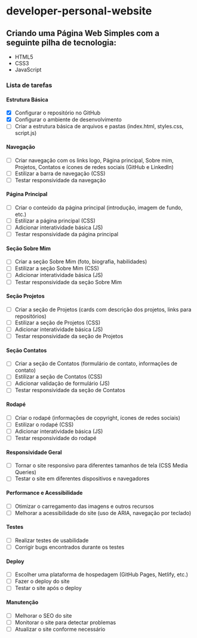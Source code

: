 # developer-personal-website

## Criando uma Página Web Simples com a seguinte pilha de tecnologia:

- HTML5
- CSS3
- JavaScript 

### Lista de tarefas

#### Estrutura Básica
- [x] Configurar o repositório no GitHub
- [x] Configurar o ambiente de desenvolvimento
- [ ] Criar a estrutura básica de arquivos e pastas (index.html, styles.css, script.js)

#### Navegação
- [ ] Criar navegação com os links logo, Página principal, Sobre mim, Projetos, Contatos e ícones de redes sociais (GitHub e LinkedIn)
- [ ] Estilizar a barra de navegação (CSS)
- [ ] Testar responsividade da navegação

#### Página Principal
- [ ] Criar o conteúdo da página principal (introdução, imagem de fundo, etc.)
- [ ] Estilizar a página principal (CSS)
- [ ] Adicionar interatividade básica (JS)
- [ ] Testar responsividade da página principal

#### Seção Sobre Mim
- [ ] Criar a seção Sobre Mim (foto, biografia, habilidades)
- [ ] Estilizar a seção Sobre Mim (CSS)
- [ ] Adicionar interatividade básica (JS)
- [ ] Testar responsividade da seção Sobre Mim

#### Seção Projetos
- [ ] Criar a seção de Projetos (cards com descrição dos projetos, links para repositórios)
- [ ] Estilizar a seção de Projetos (CSS)
- [ ] Adicionar interatividade básica (JS)
- [ ] Testar responsividade da seção de Projetos

#### Seção Contatos
- [ ] Criar a seção de Contatos (formulário de contato, informações de contato)
- [ ] Estilizar a seção de Contatos (CSS)
- [ ] Adicionar validação de formulário (JS)
- [ ] Testar responsividade da seção de Contatos

#### Rodapé
- [ ] Criar o rodapé (informações de copyright, ícones de redes sociais)
- [ ] Estilizar o rodapé (CSS)
- [ ] Adicionar interatividade básica (JS)
- [ ] Testar responsividade do rodapé

#### Responsividade Geral
- [ ] Tornar o site responsivo para diferentes tamanhos de tela (CSS Media Queries)
- [ ] Testar o site em diferentes dispositivos e navegadores

#### Performance e Acessibilidade
- [ ] Otimizar o carregamento das imagens e outros recursos
- [ ] Melhorar a acessibilidade do site (uso de ARIA, navegação por teclado)

#### Testes
- [ ] Realizar testes de usabilidade
- [ ] Corrigir bugs encontrados durante os testes

#### Deploy
- [ ] Escolher uma plataforma de hospedagem (GitHub Pages, Netlify, etc.)
- [ ] Fazer o deploy do site
- [ ] Testar o site após o deploy

#### Manutenção
- [ ] Melhorar o SEO do site
- [ ] Monitorar o site para detectar problemas
- [ ] Atualizar o site conforme necessário
